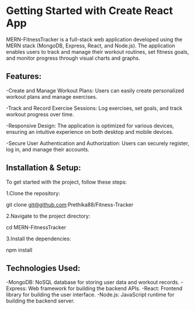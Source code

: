 # Getting Started with Create React App

MERN-FitnessTracker is a full-stack web application developed using the MERN stack (MongoDB, Express, React, and Node.js). The application enables users to track and manage their workout routines, set fitness goals, and monitor progress through visual charts and graphs.

## Features:
-Create and Manage Workout Plans: Users can easily create personalized workout plans and manage exercises.

-Track and Record Exercise Sessions: Log exercises, set goals, and track workout progress over time.

-Responsive Design: The application is optimized for various devices, ensuring an intuitive experience on both desktop and mobile devices.

-Secure User Authentication and Authorization: Users can securely register, log in, and manage their accounts.

## Installation & Setup:

To get started with the project, follow these steps:

1.Clone the repository:

git clone git@github.com:Prethika88/Fitness-Tracker

2.Navigate to the project directory:

cd MERN-FitnessTracker

3.Install the dependencies:

npm install

## Technologies Used:

-MongoDB: NoSQL database for storing user data and workout records.
-Express: Web framework for building the backend APIs.
-React: Frontend library for building the user interface.
-Node.js: JavaScript runtime for building the backend server.

